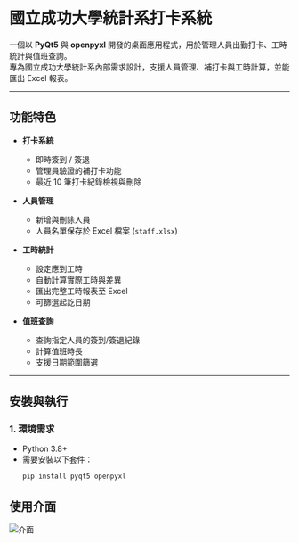 # 國立成功大學統計系打卡系統

一個以 **PyQt5** 與 **openpyxl** 開發的桌面應用程式，用於管理人員出勤打卡、工時統計與值班查詢。  
專為國立成功大學統計系內部需求設計，支援人員管理、補打卡與工時計算，並能匯出 Excel 報表。

---

## 功能特色

- **打卡系統**
  - 即時簽到 / 簽退
  - 管理員驗證的補打卡功能
  - 最近 10 筆打卡紀錄檢視與刪除

- **人員管理**
  - 新增與刪除人員
  - 人員名單保存於 Excel 檔案 (`staff.xlsx`)

- **工時統計**
  - 設定應到工時
  - 自動計算實際工時與差異
  - 匯出完整工時報表至 Excel
  - 可篩選起訖日期

- **值班查詢**
  - 查詢指定人員的簽到/簽退紀錄
  - 計算值班時長
  - 支援日期範圍篩選

---

## 安裝與執行

### 1. 環境需求
- Python 3.8+
- 需要安裝以下套件：
  ```bash
  pip install pyqt5 openpyxl
  
## 使用介面

![介面](UI.jpg)
